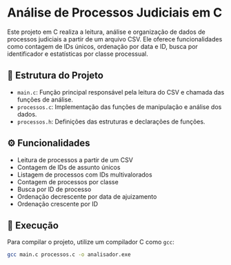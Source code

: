 # Análise de Processos Judiciais em C

Este projeto em C realiza a leitura, análise e organização de dados de processos judiciais a partir de um arquivo CSV. Ele oferece funcionalidades como contagem de IDs únicos, ordenação por data e ID, busca por identificador e estatísticas por classe processual.

## 📁 Estrutura do Projeto

- `main.c`: Função principal responsável pela leitura do CSV e chamada das funções de análise.
- `processos.c`: Implementação das funções de manipulação e análise dos dados.
- `processos.h`: Definições das estruturas e declarações de funções.

## ⚙️ Funcionalidades

- Leitura de processos a partir de um CSV
- Contagem de IDs de assunto únicos
- Listagem de processos com IDs multivalorados
- Contagem de processos por classe
- Busca por ID de processo
- Ordenação decrescente por data de ajuizamento
- Ordenação crescente por ID

## 🧪 Execução

Para compilar o projeto, utilize um compilador C como `gcc`:

```bash
gcc main.c processos.c -o analisador.exe
